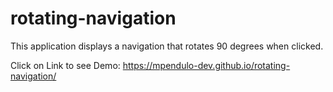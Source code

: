 # rotating-navigation

This application displays a navigation that rotates 90 degrees when clicked.

Click on Link to see Demo: https://mpendulo-dev.github.io/rotating-navigation/
